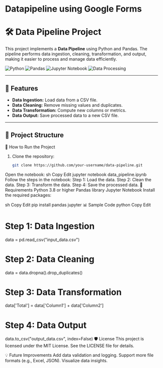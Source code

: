 # Datapipeline using Google Forms

# 🛠️ Data Pipeline Project

This project implements a **Data Pipeline** using Python and Pandas. The pipeline performs data ingestion, cleaning, transformation, and output, making it easier to process and manage data efficiently.

![Python](https://img.shields.io/badge/Python-3.8+-blue.svg)
![Pandas](https://img.shields.io/badge/Pandas-1.x-green.svg)
![Jupyter Notebook](https://img.shields.io/badge/Jupyter-Notebook-orange.svg)
![Data Processing](https://img.shields.io/badge/Data%20Pipeline-Automation-blueviolet.svg)

---

## 📑 Features
- **Data Ingestion:** Load data from a CSV file.
- **Data Cleaning:** Remove missing values and duplicates.
- **Data Transformation:** Compute new columns or metrics.
- **Data Output:** Save processed data to a new CSV file.

---

## 📂 Project Structure

🚀 How to Run the Project
1. Clone the repository:
   ```sh
   git clone https://github.com/your-username/data-pipeline.git
Open the notebook:
sh
Copy
Edit
jupyter notebook data_pipeline.ipynb
Follow the steps in the notebook:
Step 1: Load the data.
Step 2: Clean the data.
Step 3: Transform the data.
Step 4: Save the processed data.
🧰 Requirements
Python 3.8 or higher
Pandas library
Jupyter Notebook
Install the required packages:

sh
Copy
Edit
pip install pandas jupyter
📊 Sample Code
python
Copy
Edit
# Step 1: Data Ingestion
data = pd.read_csv("input_data.csv")

# Step 2: Data Cleaning
data = data.dropna().drop_duplicates()

# Step 3: Data Transformation
data['Total'] = data['Column1'] + data['Column2']

# Step 4: Data Output
data.to_csv("output_data.csv", index=False)
🛡️ License
This project is licensed under the MIT License. See the LICENSE file for details.

💡 Future Improvements
Add data validation and logging.
Support more file formats (e.g., Excel, JSON).
Visualize data insights.



